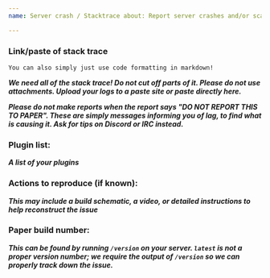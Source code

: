 ```yaml
---
name: Server crash / Stacktrace about: Report server crashes and/or scary stacktraces

---
```


### Link/paste of stack trace

    You can also simply just use code formatting in markdown!

___We need all of the stack trace! Do not cut off parts of it. Please do not use attachments. Upload your logs to a
paste site or paste directly here.___

___Please do not make reports when the report says "DO NOT REPORT THIS TO PAPER". These are simply messages informing
you of lag, to find what is causing it. Ask for tips on Discord or IRC instead.___

### Plugin list:

___A list of your plugins___

### Actions to reproduce (if known):

___This may include a build schematic, a video, or detailed instructions to help reconstruct the issue___

### Paper build number:

___This can be found by running `/version` on your server. `latest` is not a proper version number; we require the
output of `/version` so we can properly track down the issue.___
